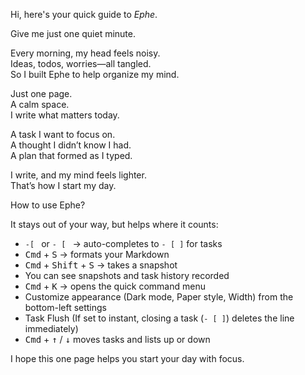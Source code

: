 Hi, here's your quick guide to _Ephe_.

Give me just one quiet minute.


Every morning, my head feels noisy.  
Ideas, todos, worries—all tangled.  
So I built Ephe to help organize my mind.

Just one page.  
A calm space.  
I write what matters today.

A task I want to focus on.  
A thought I didn’t know I had.  
A plan that formed as I typed.

I write, and my mind feels lighter.  
That’s how I start my day.


How to use Ephe?

It stays out of your way, but helps where it counts:

- `-[ ` or `- [ ` → auto-completes to `- [ ]` for tasks  
- <kbd>Cmd</kbd> + <kbd>S</kbd> → formats your Markdown  
- <kbd>Cmd</kbd> + <kbd>Shift</kbd> + <kbd>S</kbd> → takes a snapshot  
- You can see snapshots and task history recorded  
- <kbd>Cmd</kbd> + <kbd>K</kbd> → opens the quick command menu  
- Customize appearance (Dark mode, Paper style, Width) from the bottom-left settings
- Task Flush (If set to instant, closing a task (`- [ ]`) deletes the line immediately)
- <kbd>Cmd</kbd> + <kbd>↑</kbd> / <kbd>↓</kbd> moves tasks and lists up or down


I hope this one page helps you start your day with focus.
